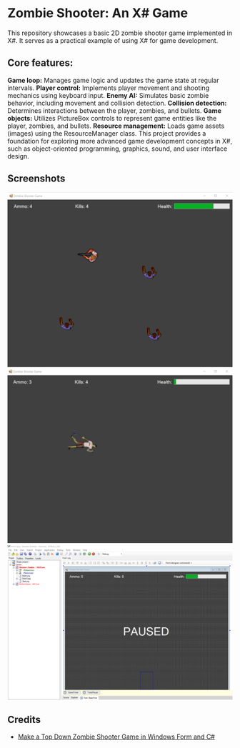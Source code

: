 # Zombie Shooter: An X# Game

This repository showcases a basic 2D zombie shooter game implemented in X#. It serves as a practical example of using X# for game development.

## Core features:

**Game loop:** Manages game logic and updates the game state at regular intervals.
**Player control:** Implements player movement and shooting mechanics using keyboard input.
**Enemy AI:** Simulates basic zombie behavior, including movement and collision detection.
**Collision detection:** Determines interactions between the player, zombies, and bullets.
**Game objects:** Utilizes PictureBox controls to represent game entities like the player, zombies, and bullets.
**Resource management:** Loads game assets (images) using the ResourceManager class.
This project provides a foundation for exploring more advanced game development concepts in X#, such as object-oriented programming, graphics, sound, and user interface design.

## Screenshots

![GamePlay](images/Screenshot_1.png)
![Dead](images/Screenshot_2.png)
![FormDesigner](images/Screenshot_3.png)

## Credits
- [Make a Top Down Zombie Shooter Game in Windows Form and C#](https://youtu.be/TxmhaSTRav4?si=XR_pYvrttxylmEQG)
